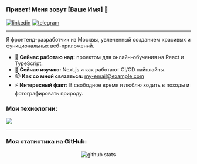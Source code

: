 ### Привет! Меня зовут [Ваше Имя] 👋

<p align="left">
  <a href="https://linkedin.com/in/ВАШ-ПРОФИЛЬ" target="blank"><img align="center" src="https://skillicons.dev/icons?i=linkedin" alt="linkedin" /></a>
  <a href="https://t.me/ВАШ-НИК" target="blank"><img align="center" src="https://skillicons.dev/icons?i=telegram" alt="telegram" /></a>
</p>

---

Я фронтенд-разработчик из Москвы, увлеченный созданием красивых и функциональных веб-приложений.

- 🔭 **Сейчас работаю над:** проектом для онлайн-обучения на React и TypeScript.
- 🌱 **Сейчас изучаю:** Next.js и как работают CI/CD пайплайны.
- 📫 **Как со мной связаться:** [my-email@example.com](mailto:my-email@example.com)
- ⚡ **Интересный факт:** В свободное время я люблю ходить в походы и фотографировать природу.

### Мои технологии:

<p align="left">
  <a href="https://skillicons.dev" target="_blank">
    <img src="https://skillicons.dev/icons?i=html,css,js,ts,react,redux,nodejs,git" />
  </a>
</p>

---
### Моя статистика на GitHub:

<p align="center">
  <img src="https://github-readme-stats.vercel.app/api?username=jinxpurplerose&show_icons=true&theme=radical" alt="github stats" />
</p>
